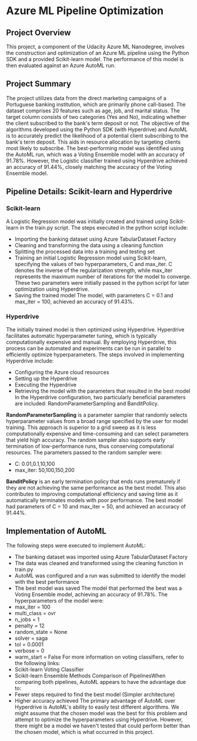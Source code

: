 # Azure ML Pipeline Optimization
## Project Overview
This project, a component of the Udacity Azure ML Nanodegree, involves the construction and optimization of an Azure ML pipeline using the Python SDK and a provided Scikit-learn model. The performance of this model is then evaluated against an Azure AutoML run.
## Project Summary
The project utilizes data from the direct marketing campaigns of a Portuguese banking institution, which are primarily phone call-based. The dataset comprises 20 features such as age, job, and marital status. The target column consists of two categories (Yes and No), indicating whether the client subscribed to the bank's term deposit or not.
The objective of the algorithms developed using the Python SDK (with Hyperdrive) and AutoML is to accurately predict the likelihood of a potential client subscribing to the bank's term deposit. This aids in resource allocation by targeting clients most likely to subscribe.
The best-performing model was identified using the AutoML run, which was a Voting Ensemble model with an accuracy of 91.78%. However, the Logistic classifier trained using Hyperdrive achieved an accuracy of 91.44%, closely matching the accuracy of the Voting Ensemble model.
## Pipeline Details: Scikit-learn and Hyperdrive
### Scikit-learn
A Logistic Regression model was initially created and trained using Scikit-learn in the train.py script. The steps executed in the python script include:
- Importing the banking dataset using Azure TabularDataset Factory
- Cleaning and transforming the data using a cleaning function
- Splitting the processed data into a training and testing set
- Training an initial Logistic Regression model using Scikit-learn, specifying the values of two hyperparameters, C and max_iter. C denotes the inverse of the regularization strength, while max_iter represents the maximum number of iterations for the model to converge. These two parameters were initially passed in the python script for later optimization using Hyperdrive.
- Saving the trained model
The model, with parameters C = 0.1 and max_iter = 100, achieved an accuracy of 91.43%.
### Hyperdrive
The initially trained model is then optimized using Hyperdrive. Hyperdrive facilitates automatic hyperparameter tuning, which is typically computationally expensive and manual. By employing Hyperdrive, this process can be automated and experiments can be run in parallel to efficiently optimize hyperparameters.
The steps involved in implementing Hyperdrive include:
- Configuring the Azure cloud resources
- Setting up the Hyperdrive
- Executing the Hyperdrive
- Retrieving the model with the parameters that resulted in the best model
In the Hyperdrive configuration, two particularly beneficial parameters are included: RandomParameterSampling and BanditPolicy.

**RandomParameterSampling** is a parameter sampler that randomly selects hyperparameter values from a broad range specified by the user for model training. This approach is superior to a grid sweep as it is less computationally expensive and time-consuming and can select parameters that yield high accuracy. The random sampler also supports early termination of low-performance runs, thus conserving computational resources. The parameters passed to the random sampler were:
- C: 0.01,0.1,10,100
- max_iter: 50,100,150,200

**BanditPolicy** is an early termination policy that ends runs prematurely if they are not achieving the same performance as the best model. This also contributes to improving computational efficiency and saving time as it automatically terminates models with poor performance.
The best model had parameters of C = 10 and max_iter = 50, and achieved an accuracy of 91.44%.

## Implementation of AutoML
The following steps were executed to implement AutoML:
- The banking dataset was imported using Azure TabularDataset Factory
- The data was cleaned and transformed using the cleaning function in train.py
- AutoML was configured and a run was submitted to identify the model with the best performance
- The best model was saved
The model that performed the best was a Voting Ensemble model, achieving an accuracy of 91.78%. The hyperparameters of the model were:
- max_iter = 100
- multi_class = ovr
- n_jobs = 1
- penalty = 12
- random_state = None
- solver = saga
- tol = 0.0001
- verbose = 0
- warm_start = False
For more information on voting classifiers, refer to the following links:
- Scikit-learn Voting Classifier
- Scikit-learn Ensemble Methods
Comparison of PipelinesWhen comparing both pipelines, AutoML appears to have the advantage due to:
- Fewer steps required to find the best model (Simpler architecture)
- Higher accuracy achieved
The primary advantage of AutoML over Hyperdrive is AutoML's ability to easily test different algorithms. We might assume that the chosen model was the best for this problem and attempt to optimize the hyperparameters using Hyperdrive. However, there might be a model we haven't tested that could perform better than the chosen model, which is what occurred in this project.

